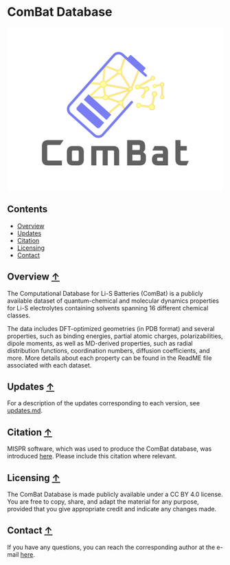 # ComBat Database 

<img src=logo.png>

## Contents
* [Overview](#overview-)
* [Updates](#updates-)
* [Citation](#citation-)
* [Licensing](#licensing-)
* [Contact](#contact-)

## Overview [↑](#overview)
The Computational Database for Li-S Batteries (ComBat) is a publicly 
available dataset of quantum-chemical and molecular dynamics properties 
for Li-S electrolytes containing solvents spanning 16 different chemical 
classes. 

The data includes DFT-optimized geometries (in PDB format) and several 
properties, such as binding energies, partial atomic charges, 
polarizabilities, dipole moments, as well as MD-derived properties, such
as radial distribution functions, coordination numbers, diffusion coefficients,
and more. More details about each property can be found in the ReadME file 
associated with each dataset. 

## Updates [↑](#updates)
For a description of the updates corresponding to each version, 
see [updates.md](https://github.com/rashatwi/combat/blob/main/updates.md).

## Citation [↑](#citation)
MISPR software, which was used to produce the ComBat database, was
introduced [here](https://doi.org/10.1038/s41598-022-20009-w). 
Please include this citation where relevant. 

## Licensing [↑](#licensing)
The ComBat Database is made publicly available under a CC BY 4.0 license. 
You are free to copy, share, and adapt the material for any purpose, 
provided that you give appropriate credit and indicate any changes made.

## Contact [↑](#contact)
If you have any questions, you can reach the corresponding author at the 
e-mail [here](https://www.rashatwi.com).